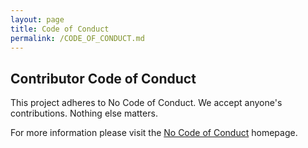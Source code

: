 ```yaml
---
layout: page
title: Code of Conduct
permalink: /CODE_OF_CONDUCT.md
---
```


## Contributor Code of Conduct

This project adheres to No Code of Conduct.  We accept anyone's contributions.  Nothing else matters.

For more information please visit the [No Code of Conduct](https://nocodeofconduct.com) homepage.
